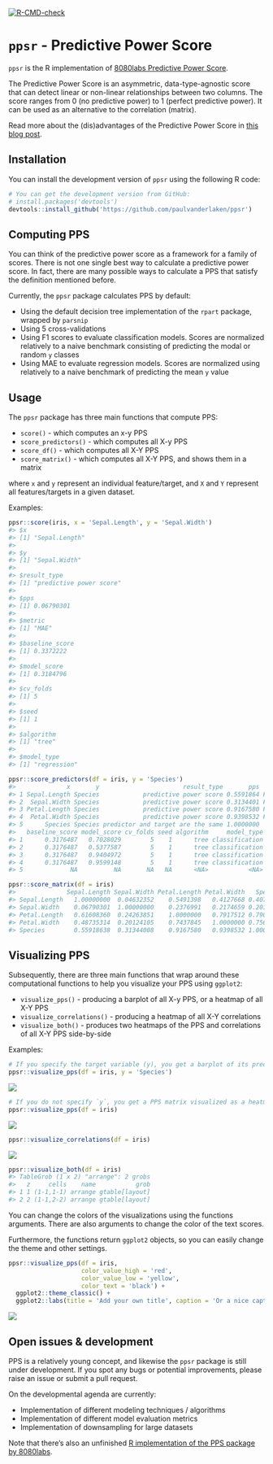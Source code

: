 
<!-- README.md is generated from README.Rmd. Please edit that file -->

<!-- badges: start -->

[![R-CMD-check](https://github.com/paulvanderlaken/ppsr/workflows/R-CMD-check/badge.svg)](https://github.com/paulvanderlaken/ppsr/actions)
<!-- badges: end -->

# `ppsr` - Predictive Power Score

`ppsr` is the R implementation of [8080labs Predictive Power
Score](https://github.com/8080labs/ppscore).

The Predictive Power Score is an asymmetric, data-type-agnostic score
that can detect linear or non-linear relationships between two columns.
The score ranges from 0 (no predictive power) to 1 (perfect predictive
power). It can be used as an alternative to the correlation (matrix).

Read more about the (dis)advantages of the Predictive Power Score in
[this blog
post](https://towardsdatascience.com/rip-correlation-introducing-the-predictive-power-score-3d90808b9598).

## Installation

You can install the development version of `ppsr` using the following R
code:

``` r
# You can get the development version from GitHub:
# install.packages('devtools')
devtools::install_github('https://github.com/paulvanderlaken/ppsr')
```

## Computing PPS

You can think of the predictive power score as a framework for a family
of scores. There is not one single best way to calculate a predictive
power score. In fact, there are many possible ways to calculate a PPS
that satisfy the definition mentioned before.

Currently, the `ppsr` package calculates PPS by default:

  - Using the default decision tree implementation of the `rpart`
    package, wrapped by `parsnip`
  - Using 5 cross-validations
  - Using F1 scores to evaluate classification models. Scores are
    normalized relatively to a naive benchmark consisting of predicting
    the modal or random `y` classes
  - Using MAE to evaluate regression models. Scores are normalized using
    relatively to a naive benchmark of predicting the mean `y` value

## Usage

The `ppsr` package has three main functions that compute PPS:

  - `score()` - which computes an x-y PPS
  - `score_predictors()` - which computes all X-y PPS
  - `score_df()` - which computes all X-Y PPS
  - `score_matrix()` - which computes all X-Y PPS, and shows them in a
    matrix

where `x` and `y` represent an individual feature/target, and `X` and
`Y` represent all features/targets in a given dataset.

Examples:

``` r
ppsr::score(iris, x = 'Sepal.Length', y = 'Sepal.Width')
#> $x
#> [1] "Sepal.Length"
#> 
#> $y
#> [1] "Sepal.Width"
#> 
#> $result_type
#> [1] "predictive power score"
#> 
#> $pps
#> [1] 0.06790301
#> 
#> $metric
#> [1] "MAE"
#> 
#> $baseline_score
#> [1] 0.3372222
#> 
#> $model_score
#> [1] 0.3184796
#> 
#> $cv_folds
#> [1] 5
#> 
#> $seed
#> [1] 1
#> 
#> $algorithm
#> [1] "tree"
#> 
#> $model_type
#> [1] "regression"
```

``` r
ppsr::score_predictors(df = iris, y = 'Species')
#>              x       y                       result_type       pps      metric
#> 1 Sepal.Length Species            predictive power score 0.5591864 F1_weighted
#> 2  Sepal.Width Species            predictive power score 0.3134401 F1_weighted
#> 3 Petal.Length Species            predictive power score 0.9167580 F1_weighted
#> 4  Petal.Width Species            predictive power score 0.9398532 F1_weighted
#> 5      Species Species predictor and target are the same 1.0000000        <NA>
#>   baseline_score model_score cv_folds seed algorithm     model_type
#> 1      0.3176487   0.7028029        5    1      tree classification
#> 2      0.3176487   0.5377587        5    1      tree classification
#> 3      0.3176487   0.9404972        5    1      tree classification
#> 4      0.3176487   0.9599148        5    1      tree classification
#> 5             NA          NA       NA   NA      <NA>           <NA>
```

``` r
ppsr::score_matrix(df = iris)
#>              Sepal.Length Sepal.Width Petal.Length Petal.Width   Species
#> Sepal.Length   1.00000000  0.04632352    0.5491398   0.4127668 0.4075487
#> Sepal.Width    0.06790301  1.00000000    0.2376991   0.2174659 0.2012876
#> Petal.Length   0.61608360  0.24263851    1.0000000   0.7917512 0.7904907
#> Petal.Width    0.48735314  0.20124105    0.7437845   1.0000000 0.7561113
#> Species        0.55918638  0.31344008    0.9167580   0.9398532 1.0000000
```

## Visualizing PPS

Subsequently, there are three main functions that wrap around these
computational functions to help you visualize your PPS using `ggplot2`:

  - `visualize_pps()` - producing a barplot of all X-y PPS, or a heatmap
    of all X-Y PPS
  - `visualize_correlations()` - producing a heatmap of all X-Y
    correlations
  - `visualize_both()` - produces two heatmaps of the PPS and
    correlations of all X-Y PPS side-by-side

Examples:

``` r
# If you specify the target variable (y), you get a barplot of its predictors
ppsr::visualize_pps(df = iris, y = 'Species')
```

![](man/README/PPS-barplot-1.png)<!-- -->

``` r
# If you do not specify `y`, you get a PPS matrix visualized as a heatmap 
ppsr::visualize_pps(df = iris)
```

![](man/README/PPS-heatmap-1.png)<!-- -->

``` r
ppsr::visualize_correlations(df = iris)
```

![](man/README/correlation-heatmap-1.png)<!-- -->

``` r
ppsr::visualize_both(df = iris)
#> TableGrob (1 x 2) "arrange": 2 grobs
#>   z     cells    name           grob
#> 1 1 (1-1,1-1) arrange gtable[layout]
#> 2 2 (1-1,2-2) arrange gtable[layout]
```

You can change the colors of the visualizations using the functions
arguments. There are also arguments to change the color of the text
scores.

Furthermore, the functions return `ggplot2` objects, so you can easily
change the theme and other settings.

``` r
ppsr::visualize_pps(df = iris,
                    color_value_high = 'red', 
                    color_value_low = 'yellow',
                    color_text = 'black') +
  ggplot2::theme_classic() +
  ggplot2::labs(title = 'Add your own title', caption = 'Or a nice caption')
```

![](man/README/custom-plot-1.png)<!-- -->

## Open issues & development

PPS is a relatively young concept, and likewise the `ppsr` package is
still under development. If you spot any bugs or potential improvements,
please raise an issue or submit a pull request.

On the developmental agenda are currently:

  - Implementation of different modeling techniques / algorithms
  - Implementation of different model evaluation metrics
  - Implementation of downsampling for large datasets

Note that there’s also an unfinished [R implementation of the PPS
package by 8080labs](https://github.com/8080labs/ppscoreR).
